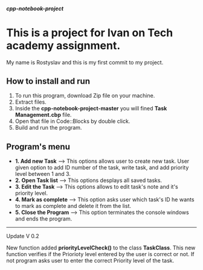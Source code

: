 ##### cpp-notebook-project

This is a project for Ivan on Tech academy assignment. 
==========

My name is Rostyslav and this is my first commit to my project. 

How to install and run
----
1. To run this program, download Zip file on your machine. 
2. Extract files. 
3. Inside the **cpp-notebook-project-master** you will fined **Task Management.cbp** file. 
4. Open that file in Code::Blocks by double click. 
5. Build and run the program.

  Program's menu
 ------------
- **1. Add new Task**  --> This options allows user to create new task. User given option to add ID number of the task, write task, and add priority level between 1 and 3. 
- **2. Open Task list** --> This options desplays all saved tasks. 
- **3. Edit the Task** --> This options allows to edit task's note and it's priority level. 
- **4. Mark as complete** --> This option asks user which task's ID he wants to mark as complete and delete it from the list. 
- **5. Close the Program** --> This option terminates the console windows and ends the program. 

-----
Update V 0.2

New function added **priorityLevelCheck()** to the class **TaskClass**.
This new function verifies if the Priorioty level entered by the user is correct or not. If not program asks user to enter the correct Priority level of the task. 
